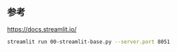 

## 参考
https://docs.streamlit.io/


```bash
streamlit run 00-streamlit-base.py --server.port 8051
```
